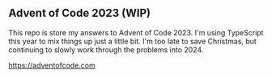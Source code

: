 ## Advent of Code 2023 (WIP)

This repo is store my answers to Advent of Code 2023. I'm using TypeScript this year to mix things up just a little bit. I'm too late to save Christmas, but continuing to slowly work through the problems into 2024.

https://adventofcode.com

